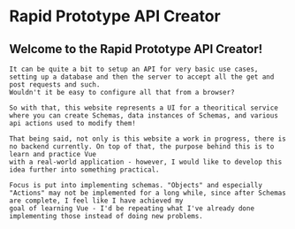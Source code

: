 # Rapid Prototype API Creator

Welcome to the Rapid Prototype API Creator!
-------------------------------------------
    It can be quite a bit to setup an API for very basic use cases, setting up a database and then the server to accept all the get and post requests and such.
    Wouldn't it be easy to configure all that from a browser?

    So with that, this website represents a UI for a theoritical service where you can create Schemas, data instances of Schemas, and various api actions used to modify them!

    That being said, not only is this website a work in progress, there is no backend currently. On top of that, the purpose behind this is to learn and practice Vue
    with a real-world application - however, I would like to develop this idea further into something practical.
    
    Focus is put into implementing schemas. "Objects" and especially "Actions" may not be implemented for a long while, since after Schemas are complete, I feel like I have achieved my 
    goal of learning Vue - I'd be repeating what I've already done implementing those instead of doing new problems.